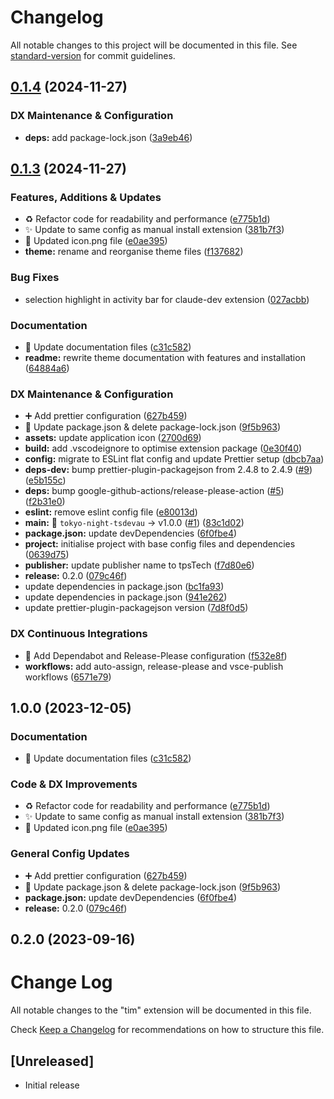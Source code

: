 # Changelog

All notable changes to this project will be documented in this file. See [standard-version](https://github.com/conventional-changelog/standard-version) for commit guidelines.

## [0.1.4](https://github.com/tsdevau/urban-twilight-teal-theme/compare/urban-twilight-teal-theme-v0.1.3...urban-twilight-teal-theme-v0.1.4) (2024-11-27)


### DX Maintenance & Configuration

* **deps:** add package-lock.json ([3a9eb46](https://github.com/tsdevau/urban-twilight-teal-theme/commit/3a9eb46850104f04e1fc845454e342cc1de59ed2))

## [0.1.3](https://github.com/tsdevau/urban-twilight-teal-theme/compare/urban-twilight-teal-theme-v0.1.2...urban-twilight-teal-theme-v0.1.3) (2024-11-27)


### Features, Additions & Updates

* ♻️ Refactor code for readability and performance ([e775b1d](https://github.com/tsdevau/urban-twilight-teal-theme/commit/e775b1d92e182e37691ad98bf8638befbe25473c))
* ✨ Update to same config as manual install extension ([381b7f3](https://github.com/tsdevau/urban-twilight-teal-theme/commit/381b7f38d0795515719b43031b179efa684af2da))
* 💄 Updated icon.png file ([e0ae395](https://github.com/tsdevau/urban-twilight-teal-theme/commit/e0ae395a7c5c103ecb8e4e116895f41e27f9f774))
* **theme:** rename and reorganise theme files ([f137682](https://github.com/tsdevau/urban-twilight-teal-theme/commit/f137682afa851a6bb7f96ff33d7a428545cbd0a3))


### Bug Fixes

* selection highlight in activity bar for claude-dev extension ([027acbb](https://github.com/tsdevau/urban-twilight-teal-theme/commit/027acbb7c349b0186adbd08809f68d32cfebd772))


### Documentation

* 📝 Update documentation files ([c31c582](https://github.com/tsdevau/urban-twilight-teal-theme/commit/c31c58290a591eac0c0d748e772f7b5ab452380b))
* **readme:** rewrite theme documentation with features and installation ([64884a6](https://github.com/tsdevau/urban-twilight-teal-theme/commit/64884a6bdfc518638d4a97736ceb845a66dd35cb))


### DX Maintenance & Configuration

* ➕ Add prettier configuration ([627b459](https://github.com/tsdevau/urban-twilight-teal-theme/commit/627b4592590e59f09b9d8bcd30e0e8673c7abb27))
* 🔧 Update package.json & delete package-lock.json ([9f5b963](https://github.com/tsdevau/urban-twilight-teal-theme/commit/9f5b9630f5758de606c7b7862685cd23ec2ed3a1))
* **assets:** update application icon ([2700d69](https://github.com/tsdevau/urban-twilight-teal-theme/commit/2700d6905de66a5a1a9d697c953b5ba6922c8eaa))
* **build:** add .vscodeignore to optimise extension package ([0e30f40](https://github.com/tsdevau/urban-twilight-teal-theme/commit/0e30f40067eb399319834fe052f1345360020a7a))
* **config:** migrate to ESLint flat config and update Prettier setup ([dbcb7aa](https://github.com/tsdevau/urban-twilight-teal-theme/commit/dbcb7aad63f7d18e221f1c84a84d433e91338513))
* **deps-dev:** bump prettier-plugin-packagejson from 2.4.8 to 2.4.9 ([#9](https://github.com/tsdevau/urban-twilight-teal-theme/issues/9)) ([e5b155c](https://github.com/tsdevau/urban-twilight-teal-theme/commit/e5b155c9b46fdafa344cd0536025a5a263771f62))
* **deps:** bump google-github-actions/release-please-action ([#5](https://github.com/tsdevau/urban-twilight-teal-theme/issues/5)) ([f2b31e0](https://github.com/tsdevau/urban-twilight-teal-theme/commit/f2b31e03f69e9e05eeeb1d2f0c435d49f3abe210))
* **eslint:** remove eslint config file ([e80013d](https://github.com/tsdevau/urban-twilight-teal-theme/commit/e80013da09b54618369e6afd44f917a0f0dea92e))
* **main:** 🔖 `tokyo-night-tsdevau` -&gt; v1.0.0 ([#1](https://github.com/tsdevau/urban-twilight-teal-theme/issues/1)) ([83c1d02](https://github.com/tsdevau/urban-twilight-teal-theme/commit/83c1d026441d3d75b82db9835bbad5862cc5c7ec))
* **package.json:** update devDependencies ([6f0fbe4](https://github.com/tsdevau/urban-twilight-teal-theme/commit/6f0fbe47194be1d5fd8eacf14172fe659e9401a3))
* **project:** initialise project with base config files and dependencies ([0639d75](https://github.com/tsdevau/urban-twilight-teal-theme/commit/0639d7581ec8581eeba8a3f0e8c49f08cc012c09))
* **publisher:** update publisher name to tpsTech ([f7d80e6](https://github.com/tsdevau/urban-twilight-teal-theme/commit/f7d80e6a71a09cdb1869facd2c7715a6faeefafa))
* **release:** 0.2.0 ([079c46f](https://github.com/tsdevau/urban-twilight-teal-theme/commit/079c46fef454ce5a03bfdd2a19166edd846af8dc))
* update dependencies in package.json ([bc1fa93](https://github.com/tsdevau/urban-twilight-teal-theme/commit/bc1fa933590fb36578c937fb5950efbef354195f))
* update dependencies in package.json ([941e262](https://github.com/tsdevau/urban-twilight-teal-theme/commit/941e2622e3fea9bd2b8810d095855bbeead69169))
* update prettier-plugin-packagejson version ([7d8f0d5](https://github.com/tsdevau/urban-twilight-teal-theme/commit/7d8f0d5324cb735eef193f877b93210c3e966bbe))


### DX Continuous Integrations

* 👷 Add Dependabot and Release-Please configuration ([f532e8f](https://github.com/tsdevau/urban-twilight-teal-theme/commit/f532e8f42cb09f3e74d0757d7cd4b80b577c26db))
* **workflows:** add auto-assign, release-please and vsce-publish workflows ([6571e79](https://github.com/tsdevau/urban-twilight-teal-theme/commit/6571e79c9fd7dd6a43a11e666cbf1b120c58585e))

## 1.0.0 (2023-12-05)


### Documentation

* 📝 Update documentation files ([c31c582](https://github.com/tsdevau/vscode-theme--tokyo-night-tpstech/commit/c31c58290a591eac0c0d748e772f7b5ab452380b))


### Code & DX Improvements

* ♻️ Refactor code for readability and performance ([e775b1d](https://github.com/tsdevau/vscode-theme--tokyo-night-tpstech/commit/e775b1d92e182e37691ad98bf8638befbe25473c))
* ✨ Update to same config as manual install extension ([381b7f3](https://github.com/tsdevau/vscode-theme--tokyo-night-tpstech/commit/381b7f38d0795515719b43031b179efa684af2da))
* 💄 Updated icon.png file ([e0ae395](https://github.com/tsdevau/vscode-theme--tokyo-night-tpstech/commit/e0ae395a7c5c103ecb8e4e116895f41e27f9f774))


### General Config Updates

* ➕ Add prettier configuration ([627b459](https://github.com/tsdevau/vscode-theme--tokyo-night-tpstech/commit/627b4592590e59f09b9d8bcd30e0e8673c7abb27))
* 🔧 Update package.json & delete package-lock.json ([9f5b963](https://github.com/tsdevau/vscode-theme--tokyo-night-tpstech/commit/9f5b9630f5758de606c7b7862685cd23ec2ed3a1))
* **package.json:** update devDependencies ([6f0fbe4](https://github.com/tsdevau/vscode-theme--tokyo-night-tpstech/commit/6f0fbe47194be1d5fd8eacf14172fe659e9401a3))
* **release:** 0.2.0 ([079c46f](https://github.com/tsdevau/vscode-theme--tokyo-night-tpstech/commit/079c46fef454ce5a03bfdd2a19166edd846af8dc))

## 0.2.0 (2023-09-16)

# Change Log

All notable changes to the "tim" extension will be documented in this file.

Check [Keep a Changelog](http://keepachangelog.com/) for recommendations on how to structure this file.

## [Unreleased]

- Initial release
